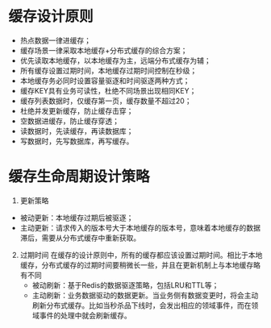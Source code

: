 # 缓存设计原则
* 热点数据一律进缓存；
* 缓存场景一律采取本地缓存+分布式缓存的综合方案；
* 优先读取本地缓存，以本地缓存为主，远端分布式缓存为辅；
* 所有缓存设置过期时间，本地缓存过期时间控制在秒级；
* 本地缓存务必同时设置容量驱逐和时间驱逐两种方式；
* 缓存KEY具有业务可读性，杜绝不同场景出现相同KEY；
* 缓存列表数据时，仅缓存第一页，缓存数量不超过20；
* 杜绝并发更新缓存，防止缓存击穿；
* 空数据进缓存，防止缓存穿透；
* 读数据时，先读缓存，再读数据库；
* 写数据时，先写数据库，再写缓存。

# 缓存生命周期设计策略
1. 更新策略
* 被动更新：本地缓存过期后被驱逐；
* 主动更新：请求传入的版本号大于本地缓存的版本号，意味着本地缓存的数据滞后，需要从分布式缓存中重新获取。
2. 过期时间
在缓存的设计原则中，所有的缓存都应该设置过期时间。相比于本地缓存，分布式缓存的过期时间要稍微长一些，并且在更新机制上与本地缓存略有不同
   * 被动刷新：基于Redis的数据驱逐策略，包括LRU和TTL等；
   * 主动刷新：业务数据驱动的数据更新。当业务侧有数据变更时，将会主动刷新分布式缓存。比如当秒杀品下线时，会发出相应的领域事件，而在领域事件的处理中就会刷新缓存。